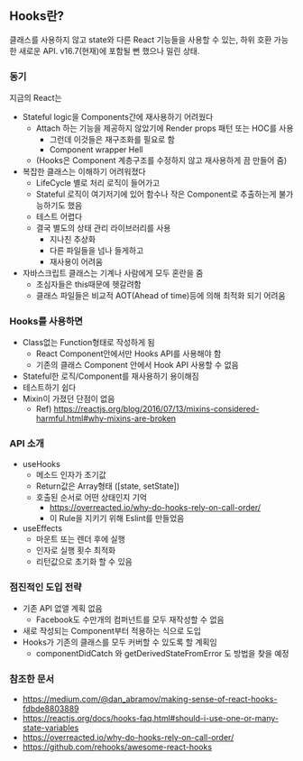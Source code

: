 ## Hooks란?
클래스를 사용하지 않고 state와 다른 React 기능들을 사용할 수 있는, 하위 호환 가능한 새로운 API. v16.7(현재)에 포함될 뻔 했으나 밀린 상태. 

### 동기
지금의 React는
- Stateful logic을 Components간에 재사용하기 어려웠다
  - Attach 하는 기능을 제공하지 않았기에 Render props 패턴 또는 HOC를 사용
    - 그런데 이것들은 재구조화를 필요로 함
    - Component wrapper Hell
  - (Hooks은 Component 계층구조를 수정하지 않고 재사용하게 끔 만들어 줌)
- 복잡한 클래스는 이해하기 어려워졌다
  - LifeCycle 별로 처리 로직이 들어가고
  - Stateful 로직이 여기저기에 있어 함수나 작은 Component로 추출하는게 불가능하기도 했음 
  - 테스트 어렵다
  - 결국 별도의 상태 관리 라이브러리를 사용
    - 지나친 추상화
    - 다른 파일들을 넘나 들게하고
    - 재사용이 어려움
- 자바스크립트 클래스는 기계나 사람에게 모두 혼란을 줌
  - 초심자들은 this때문에 헷갈려함
  - 클래스 파일들은 비교적 AOT(Ahead of time)등에 의해 최적화 되기 어려움

### Hooks를 사용하면
- Class없는 Function형태로 작성하게 됨
  - React Component안에서만 Hooks API를 사용해야 함
  - 기존의 클래스 Component 안에서 Hook API 사용할 수 없음
- Stateful한 로직/Component를 재사용하기 용이해짐
- 테스트하기 쉽다
- Mixin이 가졌던 단점이 없음
  - Ref) https://reactjs.org/blog/2016/07/13/mixins-considered-harmful.html#why-mixins-are-broken


### API 소개
- useHooks
  - 메소드 인자가 초기값
  - Return값은 Array형태 ([state, setState])
  - 호출된 순서로 어떤 상태인지 기억
     - https://overreacted.io/why-do-hooks-rely-on-call-order/
     - 이 Rule을 지키기 위해 Eslint를 만들었음
- useEffects
  - 마운트 또는 렌더 후에 실행
  - 인자로 실행 횟수 최적화
  - 리턴값으로 초기화 할 수 있음

### 점진적인 도입 전략
- 기존 API 없앨 계획 없음
  - Facebook도 수만개의 컴퍼넌트를 모두 재작성할 수 없음
- 새로 작성되는 Component부터 적용하는 식으로 도입
- Hooks가 기존의 클래스를 모두 커버할 수 있도록 할 계획임
  - componentDidCatch 와 getDerivedStateFromError 도 방법을 찾을 예정

### 참조한 문서
- https://medium.com/@dan_abramov/making-sense-of-react-hooks-fdbde8803889
- https://reactjs.org/docs/hooks-faq.html#should-i-use-one-or-many-state-variables
- https://overreacted.io/why-do-hooks-rely-on-call-order/
- https://github.com/rehooks/awesome-react-hooks

